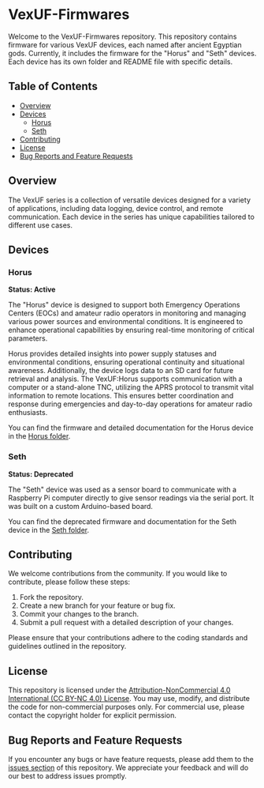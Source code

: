 # VexUF-Firmwares

Welcome to the VexUF-Firmwares repository. This repository contains firmware for various VexUF devices, each named after ancient Egyptian gods. Currently, it includes the firmware for the "Horus" and "Seth" devices. Each device has its own folder and README file with specific details.

## Table of Contents

- [Overview](#overview)
- [Devices](#devices)
  - [Horus](#horus)
  - [Seth](#seth)
- [Contributing](#contributing)
- [License](#license)
- [Bug Reports and Feature Requests](#bug-reports-and-feature-requests)

## Overview

The VexUF series is a collection of versatile devices designed for a variety of applications, including data logging, device control, and remote communication. Each device in the series has unique capabilities tailored to different use cases.

## Devices

### Horus

**Status: Active**

The "Horus" device is designed to support both Emergency Operations Centers (EOCs) and amateur radio operators in monitoring and managing various power sources and environmental conditions. It is engineered to enhance operational capabilities by ensuring real-time monitoring of critical parameters. 

Horus provides detailed insights into power supply statuses and environmental conditions, ensuring operational continuity and situational awareness. Additionally, the device logs data to an SD card for future retrieval and analysis. The VexUF:Horus supports communication with a computer or a stand-alone TNC, utilizing the APRS protocol to transmit vital information to remote locations. This ensures better coordination and response during emergencies and day-to-day operations for amateur radio enthusiasts.

You can find the firmware and detailed documentation for the Horus device in the [Horus folder](./horus).

### Seth

**Status: Deprecated**

The "Seth" device was used as a sensor board to communicate with a Raspberry Pi computer directly to give sensor readings via the serial port. It was built on a custom Arduino-based board. 

You can find the deprecated firmware and documentation for the Seth device in the [Seth folder](./seth).

## Contributing

We welcome contributions from the community. If you would like to contribute, please follow these steps:

1. Fork the repository.
2. Create a new branch for your feature or bug fix.
3. Commit your changes to the branch.
4. Submit a pull request with a detailed description of your changes.

Please ensure that your contributions adhere to the coding standards and guidelines outlined in the repository.

## License

This repository is licensed under the [Attribution-NonCommercial 4.0 International (CC BY-NC 4.0) License](./LICENSE). You may use, modify, and distribute the code for non-commercial purposes only. For commercial use, please contact the copyright holder for explicit permission.

## Bug Reports and Feature Requests

If you encounter any bugs or have feature requests, please add them to the [issues section](https://github.com/alybadawy/VexUF-Firmwares/issues) of this repository. We appreciate your feedback and will do our best to address issues promptly.
